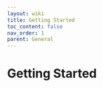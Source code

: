 ```yaml
---
layout: wiki
title: Getting Started
toc_content: false
nav_order: 1
parent: General
---
```


# Getting Started
 
